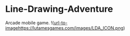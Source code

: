 # Line-Drawing-Adventure
Arcade mobile game.
!([url-to-image](https://lutamesgames.com/images/LDA_ICON.png)https://lutamesgames.com/images/LDA_ICON.png)
